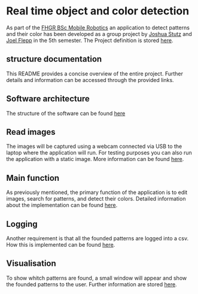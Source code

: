 # Real time object and color detection

As part of the [FHGR BSc Mobile Robotics](https://fhgr.ch/mr) an application to detect patterns and their color has been developed
as a group project by [Joshua Stutz](https://github.com/FidibusHex45) and  [Joel Flepp](https://github.com/joel5399) in the 5th
semester. The Project definition is stored [here](./requirements/Software_Engineering_Project_Definition_V1.pdf).

## structure documentation
This README provides a concise overview of the entire project. Further details and information can be accessed through the provided links.

## Software architecture
The structure of the software can be found [here](./documentation/software_architecture.md)

## Read images
The images will be captured using a webcam connected via USB to the laptop where the application will run. For testing purposes you can also run the application with a static image. More information can be found [here](./documentation/read_images.md).

## Main function
As previously mentioned, the primary function of the application is to edit images, search for patterns, and detect their colors. Detailed information about the implementation can be found [here](./documentation/image_processor.md).

## Logging
Another requirement is that all the founded patterns are logged into a csv. How this is implemented can be found [here](./documentation/logging.md).

## Visualisation
To show whitch patterns are found, a small window will appear and show the founded patterns to the user. Further information are stored [here](./documentation/visualisation.md).


